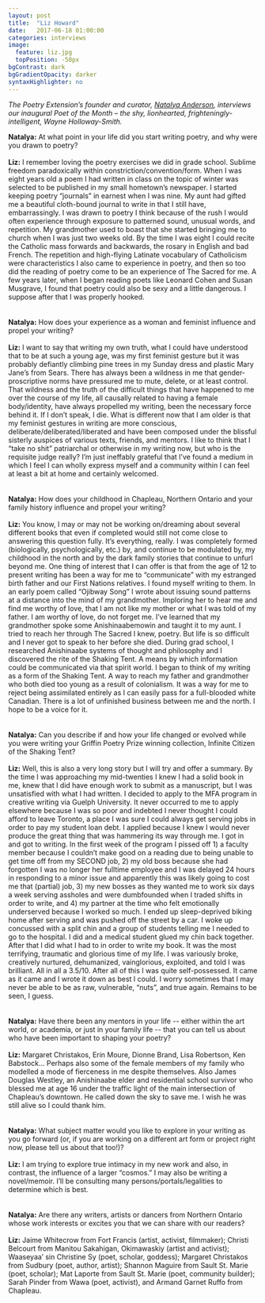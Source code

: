 ```yaml
---
layout: post
title:  "Liz Howard"
date:   2017-06-18 01:00:00
categories: interviews
image:
  feature: liz.jpg
  topPosition: -50px
bgContrast: dark
bgGradientOpacity: darker
syntaxHighlighter: no
---
```


<em>The Poetry Extension’s founder and curator, [Natalya Anderson](http://www.natalyaanderson.com), interviews our inaugural Poet of the Month – the shy, lionhearted, frighteningly-intelligent, Wayne Holloway-Smith.</em>

<strong>Natalya:</strong> At what point in your life did you start writing poetry, and why were you drawn to poetry?
<br/><br/>
<strong>Liz:</strong> I remember loving the poetry exercises we did in grade school. Sublime freedom paradoxically within constriction/convention/form. When I was eight years old a poem I had written in class on the topic of winter was selected to be published in my small hometown’s newspaper. I started keeping poetry “journals” in earnest when I was nine. My aunt had gifted me a beautiful cloth-bound journal to write in that I still have, embarrassingly. I was drawn to poetry I think because of the rush I would often experience through exposure to patterned sound, unusual words, and repetition. My grandmother used to boast that she started bringing me to church when I was just two weeks old. By the time I was eight I could recite the Catholic mass forwards and backwards, the rosary in English and bad French. The repetition and high-flying Latinate vocabulary of Catholicism were characteristics I also came to experience in poetry, and then so too did the reading of poetry come to be an experience of The Sacred for me. A few years later, when I began reading poets like Leonard Cohen and Susan Musgrave, I found that poetry could also be sexy and a little dangerous. I suppose after that I was properly hooked.
<br/><br/></br>
<strong>Natalya:</strong>  How does your experience as a woman and feminist influence and propel your writing?
<br/><br/>
<strong>Liz:</strong> I want to say that writing my own truth, what I could have understood that to be at such a young age, was my first feminist gesture but it was probably defiantly climbing pine trees in my Sunday dress and plastic Mary Jane’s from Sears. There has always been a wildness in me that gender-proscriptive norms have pressured me to mute, delete, or at least control. That wildness and the truth of the difficult things that have happened to me over the course of my life, all causally related to having a female body/identity, have always propelled my writing, been the necessary force behind it. If I don’t speak, I die. What is different now that I am older is that my feminist gestures in writing are more conscious, deliberate/deliberated/liberated and have been composed under the blissful sisterly auspices of various texts, friends, and mentors. I like to think that I “take no shit” patriarchal or otherwise in my writing now, but who is the requisite judge really? I’m just ineffably grateful that I’ve found a medium in which I feel I can wholly express myself and a community within I can feel at least a bit at home and certainly welcomed.
<br/><br/><br/>
<strong>Natalya:</strong> How does your childhood in Chapleau, Northern Ontario and your family history influence and propel your writing?
<br/><br/>
<strong>Liz:</strong> You know, I may or may not be working on/dreaming about several different books that even if completed would still not come close to answering this question fully. It’s everything, really. I was completely formed (biologically, psychologically, etc.) by, and continue to be modulated by, my childhood in the north and by the dark family stories that continue to unfurl beyond me. One thing of interest that I can offer is that from the age of 12 to present writing has been a way for me to “communicate” with my estranged birth father and our First Nations relatives. I found myself writing to them. In an early poem called “Ojibway Song” I wrote about issuing sound patterns at a distance into the mind of my grandmother. Imploring her to hear me and find me worthy of love, that I am not like my mother or what I was told of my father. I am worthy of love, do not forget me. I’ve learned that my grandmother spoke some Anishinaabemowin and taught it to my aunt. I tried to reach her through The Sacred I knew, poetry. But life is so difficult and I never got to speak to her before she died.
During grad school, I researched Anishinaabe systems of thought and philosophy and I discovered the rite of the Shaking Tent. A means by which information could be communicated via that spirit world. I began to think of my writing as a form of the Shaking Tent. A way to reach my father and grandmother who both died too young as a result of colonialism. It was a way for me to reject being assimilated entirely as I can easily pass for a full-blooded white Canadian. There is a lot of unfinished business between me and the north. I hope to be a voice for it.
<br/><br/><br/>
<strong>Natalya:</strong> Can you describe if and how your life changed or evolved while you were writing your Griffin Poetry Prize winning collection, Infinite Citizen of the Shaking Tent?
<br/><br/>
<strong>Liz:</strong> Well, this is also a very long story but I will try and offer a summary. By the time I was approaching my mid-twenties I knew I had a solid book in me, knew that I did have enough work to submit as a manuscript, but I was unsatisfied with what I had written. I decided to apply to the MFA program in creative writing via Guelph University. It never occurred to me to apply elsewhere because I was so poor and indebted I never thought I could afford to leave Toronto, a place I was sure I could always get serving jobs in order to pay my student loan debt. I applied because I knew I would never produce the great thing that was hammering its way through me. I got in and got to writing. In the first week of the program I pissed off 1) a faculty member because I couldn’t make good on a reading due to being unable to get time off from my SECOND job, 2) my old boss because she had forgotten I was no longer her fulltime employee and I was delayed 24 hours in responding to a minor issue and apparently this was likely going to cost me that (partial) job, 3) my new bosses as they wanted me to work six days a week serving assholes and were dumbfounded when I traded shifts in order to write, and 4) my partner at the time who felt emotionally underserved because I worked so much. I ended up sleep-deprived biking home after serving and was pushed off the street by a car. I woke up concussed with a split chin and a group of students telling me I needed to go to the hospital. I did and a medical student glued my chin back together. After that I did what I had to in order to write my book. It was the most terrifying, traumatic and glorious time of my life. I was variously broke, creatively nurtured, dehumanized, vainglorious, exploited, and told I was brilliant. All in all a 3.5/10.
After all of this I was quite self-possessed. It came as it came and I wrote it down as best I could. I worry sometimes that I may never be able to be as raw, vulnerable, “nuts”, and true again. Remains to be seen, I guess.
<br/><br/><br/>
<strong>Natalya:</strong> Have there been any mentors in your life -- either within the art world, or academia, or just in your family life -- that you can tell us about who have been important to shaping your poetry?
<br/><br/>
<strong>Liz:</strong> Margaret Christakos, Erin Moure, Dionne Brand, Lisa Robertson, Ken Babstock… Perhaps also some of the female members of my family who modelled a mode of fierceness in me despite themselves. Also James Douglas Westley, an Anishinaabe elder and residential school survivor who blessed me at age 16 under the traffic light of the main intersection of Chapleau’s downtown. He called down the sky to save me. I wish he was still alive so I could thank him.
<br/><br/><br/>
<strong>Natalya:</strong> What subject matter would you like to explore in your writing as you go forward (or, if you are working on a different art form or project right now, please tell us about that too!)?
<br/><br/>
<strong>Liz:</strong> I am trying to explore true intimacy in my new work and also, in contrast, the influence of a larger “cosmos.” I may also be writing a novel/memoir. I’ll be consulting many persons/portals/legalities to determine which is best.
<br/><br/><br/>
<strong>Natalya:</strong>  Are there any writers, artists or dancers from Northern Ontario whose work interests or excites you that we can share with our readers?
<br/><br/>
<strong>Liz:</strong> Jaime Whitecrow from Fort Francis (artist, activist, filmmaker); Christi Belcourt from Manitou Sakahigan, Okimawaskiy (artist and activist); Waaseyaa’ sin Christine Sy (poet, scholar, goddess); Margaret Christakos from Sudbury (poet, author, artist); Shannon Maguire from Sault St. Marie (poet, scholar); Mat Laporte from Sault St. Marie (poet, community builder); Sarah Pinder from Wawa (poet, activist), and Armand Garnet Ruffo from Chapleau.